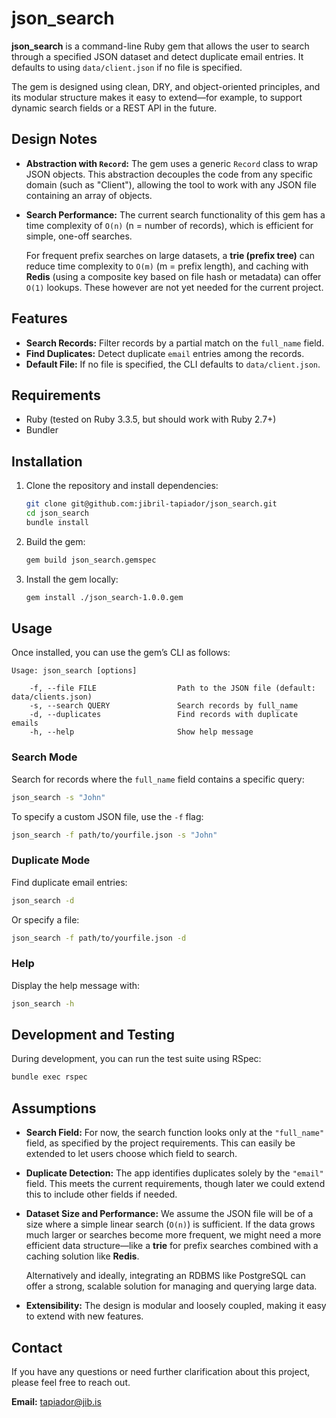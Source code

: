 # json_search

**json_search** is a command-line Ruby gem that allows the user to search through a specified JSON dataset and detect duplicate email entries. It defaults to using `data/client.json` if no file is specified.

The gem is designed using clean, DRY, and object-oriented principles, and its modular structure makes it easy to extend—for example, to support dynamic search fields or a REST API in the future.

## Design Notes

- **Abstraction with `Record`:**
  The gem uses a generic `Record` class to wrap JSON objects. This abstraction decouples the code from any specific domain (such as "Client"), allowing the tool to work with any JSON file containing an array of objects.

- **Search Performance:**
  The current search functionality of this gem has a time complexity of `O(n)` (n = number of records), which is efficient for simple, one-off searches.

  For frequent prefix searches on large datasets, a **trie (prefix tree)** can reduce time complexity to `O(m)` (m = prefix length), and caching with **Redis** (using a composite key based on file hash or metadata) can offer `O(1)` lookups. These however are not yet needed for the current project.

## Features

- **Search Records:** Filter records by a partial match on the `full_name` field.
- **Find Duplicates:** Detect duplicate `email` entries among the records.
- **Default File:** If no file is specified, the CLI defaults to `data/client.json`.

## Requirements

- Ruby (tested on Ruby 3.3.5, but should work with Ruby 2.7+)
- Bundler

## Installation

1. Clone the repository and install dependencies:
   ```bash
   git clone git@github.com:jibril-tapiador/json_search.git
   cd json_search
   bundle install
   ```

2. Build the gem:
   ```bash
   gem build json_search.gemspec
   ```

3. Install the gem locally:
   ```bash
   gem install ./json_search-1.0.0.gem
   ```

## Usage

Once installed, you can use the gem’s CLI as follows:

```
Usage: json_search [options]

    -f, --file FILE                  Path to the JSON file (default: data/clients.json)
    -s, --search QUERY               Search records by full_name
    -d, --duplicates                 Find records with duplicate emails
    -h, --help                       Show help message
```

### Search Mode

Search for records where the `full_name` field contains a specific query:

```bash
json_search -s "John"
```

To specify a custom JSON file, use the `-f` flag:

```bash
json_search -f path/to/yourfile.json -s "John"
```

### Duplicate Mode

Find duplicate email entries:

```bash
json_search -d
```

Or specify a file:

```bash
json_search -f path/to/yourfile.json -d
```

### Help

Display the help message with:

```bash
json_search -h
```

## Development and Testing

During development, you can run the test suite using RSpec:

```bash
bundle exec rspec
```

## Assumptions

- **Search Field:**
  For now, the search function looks only at the `"full_name"` field, as specified by the project requirements. This can easily be extended to let users choose which field to search.

- **Duplicate Detection:**
  The app identifies duplicates solely by the `"email"` field. This meets the current requirements, though later we could extend this to include other fields if needed.

- **Dataset Size and Performance:**
  We assume the JSON file will be of a size where a simple linear search (`O(n)`) is sufficient. If the data grows much larger or searches become more  frequent, we might need a more efficient data structure—like a **trie** for prefix searches combined with a caching solution like **Redis**.

  Alternatively and ideally, integrating an RDBMS like PostgreSQL can offer a strong, scalable solution for managing and querying large data.

- **Extensibility:**
  The design is modular and loosely coupled, making it easy to extend with new features.

## Contact

If you have any questions or need further clarification about this project, please feel free to reach out.

**Email:** [tapiador@jib.is](mailto:tapiador@jib.is)

